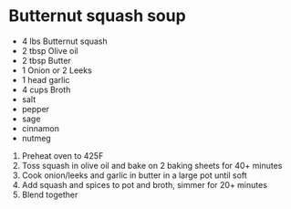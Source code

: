 # Butternut squash soup

* 4 lbs Butternut squash
* 2 tbsp Olive oil
* 2 tbsp Butter
* 1 Onion or 2 Leeks
* 1 head garlic
* 4 cups Broth
* salt
* pepper
* sage
* cinnamon
* nutmeg

1. Preheat oven to 425F
1. Toss squash in olive oil and bake on 2 baking sheets for 40+ minutes
1. Cook onion/leeks and garlic in butter in a large pot until soft
1. Add squash and spices to pot and broth, simmer for 20+ minutes
1. Blend together
